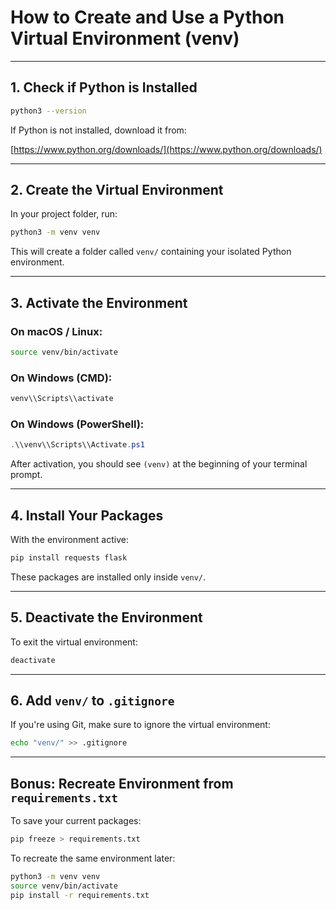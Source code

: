 # How to Create and Use a Python Virtual Environment (venv)

---

## 1. Check if Python is Installed

```bash
python3 --version
```

If Python is not installed, download it from:

[https://www.python.org/downloads/](https://www.python.org/downloads/)

---

## 2. Create the Virtual Environment

In your project folder, run:

```bash
python3 -m venv venv
```

This will create a folder called `venv/` containing your isolated Python environment.

---

## 3. Activate the Environment

### On macOS / Linux:

```bash
source venv/bin/activate
```

### On Windows (CMD):

```cmd
venv\\Scripts\\activate
```

### On Windows (PowerShell):

```powershell
.\\venv\\Scripts\\Activate.ps1
```

After activation, you should see `(venv)` at the beginning of your terminal prompt.

---

## 4. Install Your Packages

With the environment active:

```bash
pip install requests flask
```

These packages are installed only inside `venv/`.

---

## 5. Deactivate the Environment

To exit the virtual environment:

```bash
deactivate
```

---

## 6. Add `venv/` to `.gitignore`

If you're using Git, make sure to ignore the virtual environment:

```bash
echo "venv/" >> .gitignore
```

---

## Bonus: Recreate Environment from `requirements.txt`

To save your current packages:

```bash
pip freeze > requirements.txt
```

To recreate the same environment later:

```bash
python3 -m venv venv
source venv/bin/activate
pip install -r requirements.txt
```
